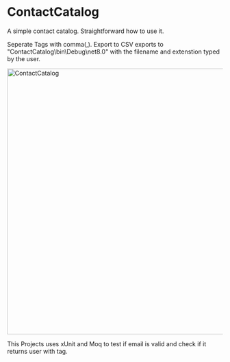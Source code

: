 # ContactCatalog
A simple contact catalog. Straightforward how to use it.

Seperate Tags with comma(,).
Export to CSV exports to "ContactCatalog\bin\Debug\net8.0" with the filename and extenstion typed by the user.

<img width="1103" height="619" alt="ContactCatalog" src="https://github.com/user-attachments/assets/ba0d575e-c2c5-4f29-825d-151907ba5d91" />


This Projects uses xUnit and Moq to test if email is valid and check if it returns user with tag.
